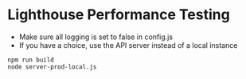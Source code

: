# Lighthouse Performance Testing
* Make sure all logging is set to false in config.js
* If you have a choice, use the API server instead of a local instance

```
npm run build
node server-prod-local.js
```

